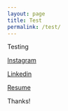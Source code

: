 ```yaml
---
layout: page
title: Test
permalink: /test/
---
```


Testing


[Instagram](http://www.instagram.com/tylerbisk "Instagram")

[Linkedin](http://www.linkedin.com/in/tylerbisk "Linkedin")

[Resume](https://github.com/tylerbisk/tylerbisk.github.io/raw/master/Files/resumenew.pdf "Resume")

Thanks!
